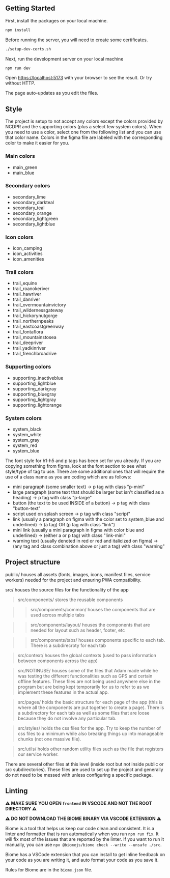 ## Getting Started

First, install the packages on your local machine.

```bash
npm install
```

Before running the server, you will need to create some certificates.

```bash
./setup-dev-certs.sh
```

Next, run the development server on your local machine

```bash
npm run dev
```

Open [https://localhost:5173](https://localhost:5173) with your browser to see
the result. Or try without HTTP.

The page auto-updates as you edit the files.

## Style

The project is setup to not accept any colors except the colors provided by
NCDPR and the supporting colors (plus a select few system colors). When you need
to use a color, select one from the following list and you can use that color
name. Colors in the figma file are labeled with the corresponding color to make
it easier for you.

### Main colors

- main_green
- main_blue

### Secondary colors

- secondary_lime
- secondary_darkteal
- secondary_teal
- secondary_orange
- secondary_lightgreen
- secondary_lightblue

### Icon colors

- icon_camping
- icon_activities
- icon_amenities

### Trail colors

- trail_equine
- trail_roanokeriver
- trail_hawriver
- trail_danriver
- trail_overmountainvictory
- trail_wildernessgateway
- trail_hickorynutgorge
- trail_northernpeaks
- trail_eastcoastgreenway
- trail_fontaflora
- trail_mountainstosea
- trail_deepriver
- trail_yadkinriver
- trail_frenchbroadrive

### Supporting colors

- supporting_inactiveblue
- supporting_lightblue
- supporting_darkgray
- supporting_bluegray
- supporting_lightgray
- supporting_lightorange

### System colors

- system_black
- system_white
- system_gray
- system_red
- system_blue

The font style for h1-h5 and p tags has been set for you already. If you are
copying something from figma, look at the font section to see what style/type of
tag to use. There are some additional ones that will require the use of a class
name as you are coding which are as follows:

- mini paragraph (some smaller text) -> p tag with class "p-mini"
- large paragraph (some text that should be larger but isn't classified as a
  heading) -> p tag with class "p-large"
- button (the text to be used INSIDE of a button) -> p tag with class
  "button-text"
- script used on splash screen -> p tag with class "script"
- link (usually a paragraph on figma with the color set to system_blue and
  underlined) -> (a tag) OR (p tag with class "link")
- mini link (usually a mini paragraph in figma with color blue and underlined)
  -> (either a or p tag) with class "link-mini"
- warning text (usually denoted in red or red and italicized on figma) -> (any
  tag and class combination above or just a tag) with class "warning"

## Project structure

public/ houses all assets (fonts, images, icons, manifest files, service
workers) needed for the project and ensuring PWA compatibility.

src/ houses the source files for the functionality of the app

> src/components/ stores the reusable components

>> src/components/common/ houses the components that are used across multiple
>> tabs

>> src/components/layout/ houses the components that are needed for layout such
>> as header, footer, etc

>> src/components/tabs/ houses components specific to each tab. There is a
>> subdirecroty for each tab

> src/context/ houses the global contexts (used to pass information between
> components across the app)

> src/NOTINUSE/ houses some of the files that Adam made while he was testing the
> different functionalities such as GPS and certain offline features. These
> files are not being used anywhere else in the program but are being kept
> temporarily for us to refer to as we implement these features in the actual
> app.

> src/pages/ holds the basic structure for each page of the app (this is where
> all the components are put together to create a page). There is a subdirectory
> for each tab as well as some files that are loose because they do not involve
> any particular tab.

> src/styles/ holds the css files for the app. Try to keep the number of css
> files to a minimum while also breaking things up into manageable chunks (not
> one massive file).

> src/utils/ holds other random utility files such as the file that registers
> our service worker.

There are several other files at this level (inside root but not inside public
or src subdirectories). These files are used to set up the project and generally
do not need to be messed with unless configuring a specific package.

## Linting

**⚠️ MAKE SURE YOU OPEN `frontend` IN VSCODE AND NOT THE ROOT DIRECTORY ⚠️**

**⚠️ DO NOT DOWNLOAD THE BIOME BINARY VIA VSCODE EXTENSION ⚠️**

Biome is a tool that helps us keep our code clean and consistent. It is a linter
and formatter that is run automatically when you run `npm run fix`. It will fix
most of the issues that are reported by the linter. If you want to run it
manually, you can use `npx @biomejs/biome check --write --unsafe ./src`.

Biome has a VSCode extension that you can install to get inline feedback on your
code as you are writing it, and auto format your code as you save it.

Rules for Biome are in the `biome.json` file.
